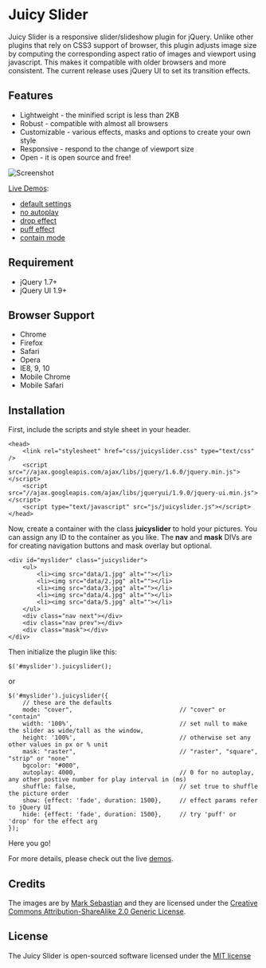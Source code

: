 Juicy Slider
======================================================

Juicy Slider is a responsive slider/slideshow plugin for jQuery. Unlike other plugins that rely on CSS3 support of browser, this plugin adjusts image size by computing the corresponding aspect ratio of images and viewport using javascript. This makes it compatible with older browsers and more consistent. The current release uses jQuery UI to set its transition effects.

## Features

* Lightweight - the minified script is less than 2KB
* Robust - compatible with almost all browsers
* Customizable - various effects, masks and options to create your own style
* Responsive - respond to the change of viewport size
* Open - it is open source and free!

![Screenshot](https://raw.github.com/vanting/juicyslider/master/screenshot.png)

[Live Demos](http://vanting.github.io/juicyslider/): 

* [default settings](http://vanting.github.io/juicyslider/default_settings.html)
* [no autoplay](http://vanting.github.io/juicyslider/no_autoplay.html)
* [drop effect](http://vanting.github.io/juicyslider/drop_effect.html)
* [puff effect](http://vanting.github.io/juicyslider/puff_effect.html)
* [contain mode](http://vanting.github.io/juicyslider/contain_mode.html)

## Requirement

* jQuery 1.7+ 
* jQuery UI 1.9+ 


## Browser Support
* Chrome
* Firefox
* Safari
* Opera
* IE8, 9, 10
* Mobile Chrome
* Mobile Safari


## Installation

First, include the scripts and style sheet in your header.

	<head>
        <link rel="stylesheet" href="css/juicyslider.css" type="text/css" />
        <script src="//ajax.googleapis.com/ajax/libs/jquery/1.6.0/jquery.min.js"></script>
        <script src="//ajax.googleapis.com/ajax/libs/jqueryui/1.9.0/jquery-ui.min.js"></script>
        <script type="text/javascript" src="js/juicyslider.js"></script>
    </head>

Now, create a container with the class **juicyslider** to hold your pictures. You can assign any ID to the container as you like. The **nav** and **mask** DIVs are for creating navigation buttons and mask overlay but optional.

	<div id="myslider" class="juicyslider">
        <ul>
            <li><img src="data/1.jpg" alt=""></li>
            <li><img src="data/2.jpg" alt=""></li>
            <li><img src="data/3.jpg" alt=""></li>
            <li><img src="data/4.jpg" alt=""></li>
            <li><img src="data/5.jpg" alt=""></li>
        </ul>
        <div class="nav next"></div>
		<div class="nav prev"></div>
        <div class="mask"></div>
    </div>

Then initialize the plugin like this:


    $('#myslider').juicyslider();

or

	$('#myslider').juicyslider({
    	// these are the defaults
    	mode: "cover", 								// "cover" or "contain"
		width: '100%',      						// set null to make the slider as wide/tall as the window,
        height: '100%',     						// otherwise set any other values in px or % unit
    	mask: "raster", 							// "raster", "square", "strip" or "none"
     	bgcolor: "#000",
     	autoplay: 4000, 							// 0 for no autoplay, any other postive number for play interval in (ms)
		shuffle: false, 							// set true to shuffle the picture order
     	show: {effect: 'fade', duration: 1500}, 	// effect params refer to jQuery UI
    	hide: {effect: 'fade', duration: 1500},		// try 'puff' or 'drop' for the effect arg
    });

Here you go!

For more details, please check out the live [demos](http://vanting.github.io/juicyslider/).


## Credits

The images are by [Mark Sebastian](http://www.flickr.com/photos/markjsebastian/) and they are licensed under the [Creative Commons Attribution-ShareAlike 2.0 Generic License](http://creativecommons.org/licenses/by-sa/2.0/deed.en).


## License

The Juicy Slider is open-sourced software licensed under the [MIT license](http://opensource.org/licenses/MIT)

